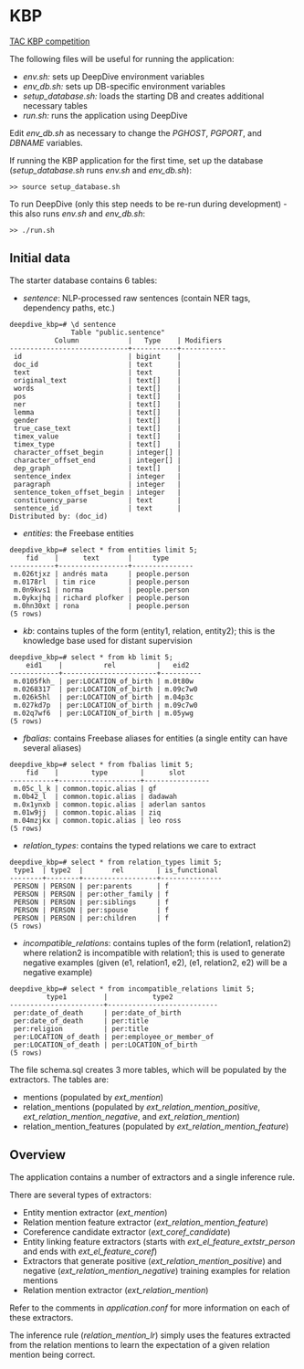 KBP
===

[TAC KBP competition](http://www.nist.gov/tac/2014/KBP/)

The following files will be useful for running the application:
- *env.sh:* sets up DeepDive environment variables
- *env_db.sh:* sets up DB-specific environment variables
- *setup_database.sh:* loads the starting DB and creates additional necessary tables
- *run.sh:* runs the application using DeepDive

Edit *env_db.sh* as necessary to change the *PGHOST*, *PGPORT*, and *DBNAME* variables.

If running the KBP application for the first time, set up the database (*setup_database.sh* runs *env.sh* and *env_db.sh*):
```
>> source setup_database.sh
```

To run DeepDive (only this step needs to be re-run during development) - this also runs *env.sh* and *env_db.sh*:
```
>> ./run.sh
```


Initial data
----

The starter database contains 6 tables:
- *sentence*: NLP-processed raw sentences (contain NER tags, dependency paths, etc.)
```
deepdive_kbp=# \d sentence
               Table "public.sentence"
           Column            |   Type    | Modifiers 
-----------------------------+-----------+-----------
 id                          | bigint    | 
 doc_id                      | text      | 
 text                        | text      | 
 original_text               | text[]    | 
 words                       | text[]    | 
 pos                         | text[]    | 
 ner                         | text[]    | 
 lemma                       | text[]    | 
 gender                      | text[]    | 
 true_case_text              | text[]    | 
 timex_value                 | text[]    | 
 timex_type                  | text[]    | 
 character_offset_begin      | integer[] | 
 character_offset_end        | integer[] | 
 dep_graph                   | text[]    | 
 sentence_index              | integer   | 
 paragraph                   | integer   | 
 sentence_token_offset_begin | integer   | 
 constituency_parse          | text      | 
 sentence_id                 | text      | 
Distributed by: (doc_id)
```

- *entities*: the Freebase entities
```
deepdive_kbp=# select * from entities limit 5;
    fid    |      text       |     type      
-----------+-----------------+---------------
 m.026tjxz | andrés mata     | people.person
 m.0178rl  | tim rice        | people.person
 m.0n9kvs1 | norma           | people.person
 m.0ykxjhq | richard plofker | people.person
 m.0hn30xt | rona            | people.person
(5 rows)
```

- *kb*: contains tuples of the form (entity1, relation, entity2); this is the knowledge base used for distant supervision
```
deepdive_kbp=# select * from kb limit 5;
    eid1    |          rel          |   eid2   
------------+-----------------------+----------
 m.0105fkh_ | per:LOCATION_of_birth | m.0t80w
 m.0268317  | per:LOCATION_of_birth | m.09c7w0
 m.026k5hl  | per:LOCATION_of_birth | m.04p3c
 m.027kd7p  | per:LOCATION_of_birth | m.09c7w0
 m.02q7wf6  | per:LOCATION_of_birth | m.05ywg
(5 rows)
```

- *fbalias*: contains Freebase aliases for entities (a single entity can have several aliases)
```
deepdive_kbp=# select * from fbalias limit 5;
    fid    |        type        |      slot      
-----------+--------------------+----------------
 m.05c_l_k | common.topic.alias | gf
 m.0b42_l  | common.topic.alias | dadawah
 m.0x1ynxb | common.topic.alias | aderlan santos
 m.01w9jj  | common.topic.alias | ziq
 m.04mzjkx | common.topic.alias | leo ross
(5 rows)
```

- *relation_types*: contains the typed relations we care to extract
```
deepdive_kbp=# select * from relation_types limit 5;
 type1  | type2  |       rel        | is_functional 
--------+--------+------------------+---------------
 PERSON | PERSON | per:parents      | f
 PERSON | PERSON | per:other_family | f
 PERSON | PERSON | per:siblings     | f
 PERSON | PERSON | per:spouse       | f
 PERSON | PERSON | per:children     | f
(5 rows)
```

- *incompatible_relations*: contains tuples of the form (relation1, relation2) where relation2 is incompatible with relation1; this is used to generate negative examples (given (e1, relation1, e2), (e1, relation2, e2) will be a negative example)
```
deepdive_kbp=# select * from incompatible_relations limit 5;
         type1         |           type2           
-----------------------+---------------------------
 per:date_of_death     | per:date_of_birth
 per:date_of_death     | per:title
 per:religion          | per:title
 per:LOCATION_of_death | per:employee_or_member_of
 per:LOCATION_of_death | per:LOCATION_of_birth
(5 rows)
```

The file schema.sql creates 3 more tables, which will be populated by the extractors. The tables are:
- mentions (populated by *ext_mention*)
- relation_mentions (populated by *ext_relation_mention_positive*, *ext_relation_mention_negative*, and *ext_relation_mention*)
- relation_mention_features (populated by *ext_relation_mention_feature*)


Overview
----

The application contains a number of extractors and a single inference rule.

There are several types of extractors:
- Entity mention extractor (*ext_mention*)
- Relation mention feature extractor (*ext_relation_mention_feature*)
- Coreference candidate extractor (*ext_coref_candidate*)
- Entity linking feature extractors (starts with *ext_el_feature_extstr_person* and ends with *ext_el_feature_coref*)
- Extractors that generate positive (*ext_relation_mention_positive*) and negative (*ext_relation_mention_negative*) training examples for relation mentions
- Relation mention extractor (*ext_relation_mention*)

Refer to the comments in *application.conf* for more information on each of these extractors.

The inference rule (*relation_mention_lr*) simply uses the features extracted from the relation mentions to learn the expectation of a given relation mention being correct.